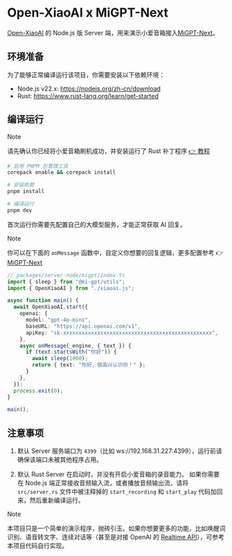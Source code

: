 # Open-XiaoAI x MiGPT-Next

[Open-XiaoAI](https://github.com/idootop/open-xiaoai) 的 Node.js 版 Server 端，用来演示小爱音箱接入[MiGPT-Next](https://github.com/idootop/migpt-next)。

## 环境准备

为了能够正常编译运行该项目，你需要安装以下依赖环境：

- Node.js v22.x: https://nodejs.org/zh-cn/download
- Rust: https://www.rust-lang.org/learn/get-started

## 编译运行

> [!NOTE]
> 请先确认你已经将小爱音箱刷机成功，并安装运行了 Rust 补丁程序 [👉 教程](../../packages/client-rust/README.md)

```bash
# 启用 PNPM 包管理工具
corepack enable && corepack install

# 安装依赖
pnpm install

# 编译运行
pnpm dev
```

首次运行你需要先配置自己的大模型服务，才能正常获取 AI 回复。

> [!NOTE]
> 你可以在下面的 `onMessage` 函数中，自定义你想要的回复逻辑，更多配置参考 👉 [MiGPT-Next](https://github.com/idootop/migpt-next/tree/main/apps/next)

```typescript
// packages/server-node/migpt/index.ts
import { sleep } from "@mi-gpt/utils";
import { OpenXiaoAI } from "./xiaoai.js";

async function main() {
  await OpenXiaoAI.start({
    openai: {
      model: "gpt-4o-mini",
      baseURL: "https://api.openai.com/v1",
      apiKey: "sk-xxxxxxxxxxxxxxxxxxxxxxxxxxxxxxxxxxxxxxxxxxxxxxxx",
    },
    async onMessage(_engine, { text }) {
      if (text.startsWith("你好")) {
        await sleep(1000);
        return { text: "你好，很高兴认识你！" };
      }
    },
  });
  process.exit(0);
}

main();
```

## 注意事项

1. 默认 Server 服务端口为 `4399`（比如 ws://192.168.31.227:4399），运行前请确保该端口未被其他程序占用。

2. 默认 Rust Server 在启动时，并没有开启小爱音箱的录音能力。
   如果你需要在 Node.js 端正常接收音频输入流，或者播放音频输出流，请将 `src/server.rs` 文件中被注释掉的 `start_recording` 和 `start_play` 代码加回来，然后重新编译运行。

> [!NOTE]
> 本项目只是一个简单的演示程序，抛砖引玉。如果你想要更多的功能，比如唤醒词识别、语音转文字、连续对话等（甚至是对接 OpenAI 的 [Realtime API](https://platform.openai.com/docs/guides/realtime)），可参考本项目代码自行实现。
